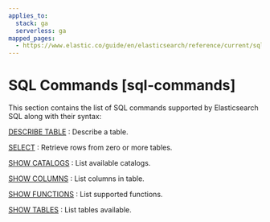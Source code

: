 ```yaml
---
applies_to:
  stack: ga
  serverless: ga
mapped_pages:
  - https://www.elastic.co/guide/en/elasticsearch/reference/current/sql-commands.html
---
```


# SQL Commands [sql-commands]

This section contains the list of SQL commands supported by Elasticsearch SQL along with their syntax:

[DESCRIBE TABLE](sql-syntax-describe-table.md)
:   Describe a table.

[SELECT](sql-syntax-select.md)
:   Retrieve rows from zero or more tables.

[SHOW CATALOGS](sql-syntax-show-catalogs.md)
:   List available catalogs.

[SHOW COLUMNS](sql-syntax-show-columns.md)
:   List columns in table.

[SHOW FUNCTIONS](sql-syntax-show-functions.md)
:   List supported functions.

[SHOW TABLES](sql-syntax-show-tables.md)
:   List tables available.

